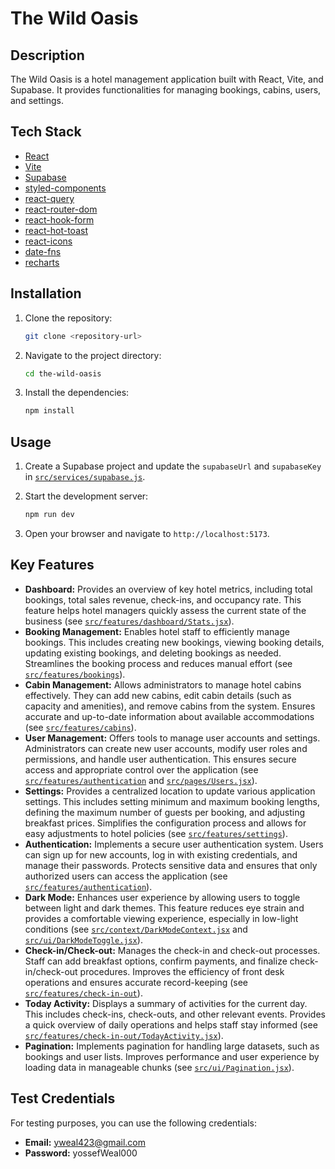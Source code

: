 # The Wild Oasis

## Description

The Wild Oasis is a hotel management application built with React, Vite, and Supabase. It provides functionalities for managing bookings, cabins, users, and settings.

## Tech Stack

- [React](https://react.dev/)
- [Vite](https://vitejs.dev/)
- [Supabase](https://supabase.com/)
- [styled-components](https://styled-components.com/)
- [react-query](https://tanstack.com/query/latest)
- [react-router-dom](https://reactrouter.com/en/main)
- [react-hook-form](https://www.react-hook-form.com/)
- [react-hot-toast](https://react-hot-toast.com/)
- [react-icons](https://react-icons.github.io/react-icons)
- [date-fns](https://date-fns.org/)
- [recharts](https://recharts.org/en-US/)

## Installation

1.  Clone the repository:

    ```sh
    git clone <repository-url>
    ```

2.  Navigate to the project directory:

    ```sh
    cd the-wild-oasis
    ```

3.  Install the dependencies:

    ```sh
    npm install
    ```

## Usage

1.  Create a Supabase project and update the `supabaseUrl` and `supabaseKey` in [`src/services/supabase.js`](src/services/supabase.js).
2.  Start the development server:

    ```sh
    npm run dev
    ```

3.  Open your browser and navigate to `http://localhost:5173`.

## Key Features

- **Dashboard:** Provides an overview of key hotel metrics, including total bookings, total sales revenue, check-ins, and occupancy rate. This feature helps hotel managers quickly assess the current state of the business (see [`src/features/dashboard/Stats.jsx`](src/features/dashboard/Stats.jsx)).
- **Booking Management:** Enables hotel staff to efficiently manage bookings. This includes creating new bookings, viewing booking details, updating existing bookings, and deleting bookings as needed. Streamlines the booking process and reduces manual effort (see [`src/features/bookings`](src/features/bookings)).
- **Cabin Management:** Allows administrators to manage hotel cabins effectively. They can add new cabins, edit cabin details (such as capacity and amenities), and remove cabins from the system. Ensures accurate and up-to-date information about available accommodations (see [`src/features/cabins`](src/features/cabins)).
- **User Management:** Offers tools to manage user accounts and settings. Administrators can create new user accounts, modify user roles and permissions, and handle user authentication. This ensures secure access and appropriate control over the application (see [`src/features/authentication`](src/features/authentication) and [`src/pages/Users.jsx`](src/pages/Users.jsx)).
- **Settings:** Provides a centralized location to update various application settings. This includes setting minimum and maximum booking lengths, defining the maximum number of guests per booking, and adjusting breakfast prices. Simplifies the configuration process and allows for easy adjustments to hotel policies (see [`src/features/settings`](src/features/settings)).
- **Authentication:** Implements a secure user authentication system. Users can sign up for new accounts, log in with existing credentials, and manage their passwords. Protects sensitive data and ensures that only authorized users can access the application (see [`src/features/authentication`](src.features/authentication)).
- **Dark Mode:** Enhances user experience by allowing users to toggle between light and dark themes. This feature reduces eye strain and provides a comfortable viewing experience, especially in low-light conditions (see [`src/context/DarkModeContext.jsx`](src/context/DarkModeContext.jsx) and [`src/ui/DarkModeToggle.jsx`](src/ui/DarkModeToggle.jsx)).
- **Check-in/Check-out:** Manages the check-in and check-out processes. Staff can add breakfast options, confirm payments, and finalize check-in/check-out procedures. Improves the efficiency of front desk operations and ensures accurate record-keeping (see [`src/features/check-in-out`](src.features/check-in-out)).
- **Today Activity:** Displays a summary of activities for the current day. This includes check-ins, check-outs, and other relevant events. Provides a quick overview of daily operations and helps staff stay informed (see [`src/features/check-in-out/TodayActivity.jsx`](src/features/check-in-out/TodayActivity.jsx)).
- **Pagination:** Implements pagination for handling large datasets, such as bookings and user lists. Improves performance and user experience by loading data in manageable chunks (see [`src/ui/Pagination.jsx`](src/ui/Pagination.jsx)).

## Test Credentials

For testing purposes, you can use the following credentials:

- **Email:** yweal423@gmail.com
- **Password:** yossefWeal000
